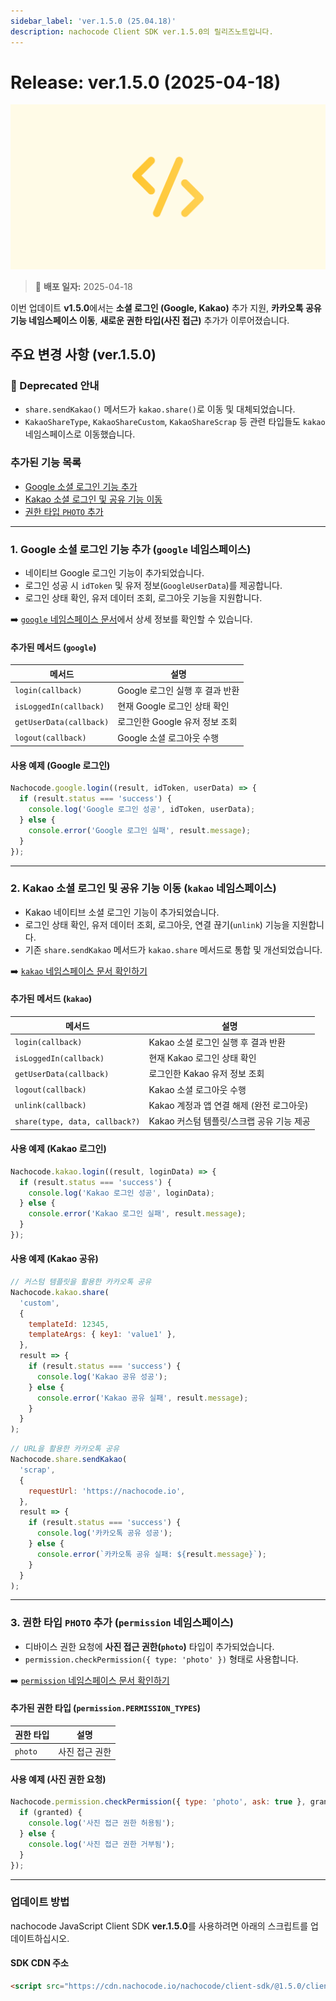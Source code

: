 ```yaml
---
sidebar_label: 'ver.1.5.0 (25.04.18)'
description: nachocode Client SDK ver.1.5.0의 릴리즈노트입니다.
---
```


# Release: ver.1.5.0 (2025-04-18)

![sdk_detail](/img/docs/releases/release_note_sdk_detail.png)

> 🔔 **배포 일자:** 2025-04-18

이번 업데이트 **v1.5.0**에서는 **소셜 로그인 (Google, Kakao)** 추가 지원, **카카오톡 공유 기능 네임스페이스 이동**, **새로운 권한 타입(사진 접근)** 추가가 이루어졌습니다.

## 주요 변경 사항 (ver.1.5.0)

### 🚨 Deprecated 안내

- `share.sendKakao()` 메서드가 `kakao.share()`로 이동 및 대체되었습니다.
- `KakaoShareType`, `KakaoShareCustom`, `KakaoShareScrap` 등 관련 타입들도 `kakao` 네임스페이스로 이동했습니다.

### 추가된 기능 목록

- [Google 소셜 로그인 기능 추가](#1-google-소셜-로그인-기능-추가-google-네임스페이스)
- [Kakao 소셜 로그인 및 공유 기능 이동](#2-kakao-소셜-로그인-및-공유-기능-이동-kakao-네임스페이스)
- [권한 타입 `PHOTO` 추가](#3-권한-타입-photo-추가-permission-네임스페이스)

---

### 1. Google 소셜 로그인 기능 추가 (`google` 네임스페이스)

- 네이티브 Google 로그인 기능이 추가되었습니다.
- 로그인 성공 시 `idToken` 및 유저 정보(`GoogleUserData`)를 제공합니다.
- 로그인 상태 확인, 유저 데이터 조회, 로그아웃 기능을 지원합니다.

➡️ [`google` 네임스페이스 문서](/docs/sdk/namespaces/google)에서 상세 정보를 확인할 수 있습니다.

#### 추가된 메서드 (`google`)

| 메서드                  | 설명                            |
| ----------------------- | ------------------------------- |
| `login(callback)`       | Google 로그인 실행 후 결과 반환 |
| `isLoggedIn(callback)`  | 현재 Google 로그인 상태 확인    |
| `getUserData(callback)` | 로그인한 Google 유저 정보 조회  |
| `logout(callback)`      | Google 소셜 로그아웃 수행       |

#### 사용 예제 (Google 로그인)

```javascript
Nachocode.google.login((result, idToken, userData) => {
  if (result.status === 'success') {
    console.log('Google 로그인 성공', idToken, userData);
  } else {
    console.error('Google 로그인 실패', result.message);
  }
});
```

---

### 2. Kakao 소셜 로그인 및 공유 기능 이동 (`kakao` 네임스페이스)

- Kakao 네이티브 소셜 로그인 기능이 추가되었습니다.
- 로그인 상태 확인, 유저 데이터 조회, 로그아웃, 연결 끊기(`unlink`) 기능을 지원합니다.
- 기존 `share.sendKakao` 메서드가 `kakao.share` 메서드로 통합 및 개선되었습니다.

➡️ [`kakao` 네임스페이스 문서 확인하기](/docs/sdk/namespaces/kakao)

#### 추가된 메서드 (`kakao`)

| 메서드                         | 설명                                      |
| ------------------------------ | ----------------------------------------- |
| `login(callback)`              | Kakao 소셜 로그인 실행 후 결과 반환       |
| `isLoggedIn(callback)`         | 현재 Kakao 로그인 상태 확인               |
| `getUserData(callback)`        | 로그인한 Kakao 유저 정보 조회             |
| `logout(callback)`             | Kakao 소셜 로그아웃 수행                  |
| `unlink(callback)`             | Kakao 계정과 앱 연결 해제 (완전 로그아웃) |
| `share(type, data, callback?)` | Kakao 커스텀 템플릿/스크랩 공유 기능 제공 |

#### 사용 예제 (Kakao 로그인)

```javascript
Nachocode.kakao.login((result, loginData) => {
  if (result.status === 'success') {
    console.log('Kakao 로그인 성공', loginData);
  } else {
    console.error('Kakao 로그인 실패', result.message);
  }
});
```

#### 사용 예제 (Kakao 공유)

```javascript
// 커스텀 템플릿을 활용한 카카오톡 공유
Nachocode.kakao.share(
  'custom',
  {
    templateId: 12345,
    templateArgs: { key1: 'value1' },
  },
  result => {
    if (result.status === 'success') {
      console.log('Kakao 공유 성공');
    } else {
      console.error('Kakao 공유 실패', result.message);
    }
  }
);
```

```javascript
// URL을 활용한 카카오톡 공유
Nachocode.share.sendKakao(
  'scrap',
  {
    requestUrl: 'https://nachocode.io',
  },
  result => {
    if (result.status === 'success') {
      console.log('카카오톡 공유 성공');
    } else {
      console.error(`카카오톡 공유 실패: ${result.message}`);
    }
  }
);
```

---

### 3. 권한 타입 `PHOTO` 추가 (`permission` 네임스페이스)

- 디바이스 권한 요청에 **사진 접근 권한(`photo`)** 타입이 추가되었습니다.
- `permission.checkPermission({ type: 'photo' })` 형태로 사용합니다.

➡️ [`permission` 네임스페이스 문서 확인하기](/docs/sdk/namespaces/permission)

#### 추가된 권한 타입 (`permission.PERMISSION_TYPES`)

| 권한 타입 | 설명           |
| --------- | -------------- |
| `photo`   | 사진 접근 권한 |

#### 사용 예제 (사진 권한 요청)

```javascript
Nachocode.permission.checkPermission({ type: 'photo', ask: true }, granted => {
  if (granted) {
    console.log('사진 접근 권한 허용됨');
  } else {
    console.log('사진 접근 권한 거부됨');
  }
});
```

---

### 업데이트 방법

nachocode JavaScript Client SDK **ver.1.5.0**를 사용하려면 아래의 스크립트를 업데이트하십시오.

#### SDK CDN 주소

```html
<script src="https://cdn.nachocode.io/nachocode/client-sdk/@1.5.0/client-sdk.min.js"></script>
```
